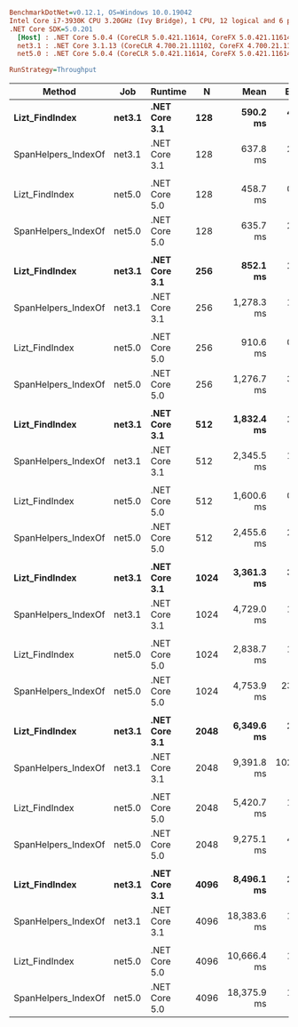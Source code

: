``` ini

BenchmarkDotNet=v0.12.1, OS=Windows 10.0.19042
Intel Core i7-3930K CPU 3.20GHz (Ivy Bridge), 1 CPU, 12 logical and 6 physical cores
.NET Core SDK=5.0.201
  [Host] : .NET Core 5.0.4 (CoreCLR 5.0.421.11614, CoreFX 5.0.421.11614), X64 RyuJIT
  net3.1 : .NET Core 3.1.13 (CoreCLR 4.700.21.11102, CoreFX 4.700.21.11602), X64 RyuJIT
  net5.0 : .NET Core 5.0.4 (CoreCLR 5.0.421.11614, CoreFX 5.0.421.11614), X64 RyuJIT

RunStrategy=Throughput  

```
|              Method |    Job |       Runtime |    N |        Mean |     Error |   StdDev |   StdErr |         Min |          Q1 |      Median |          Q3 |         Max |   Op/s | Ratio |
|-------------------- |------- |-------------- |----- |------------:|----------:|---------:|---------:|------------:|------------:|------------:|------------:|------------:|-------:|------:|
|      **Lizt_FindIndex** | **net3.1** | **.NET Core 3.1** |  **128** |    **590.2 ms** |   **4.19 ms** |  **3.92 ms** |  **1.01 ms** |    **581.3 ms** |    **588.7 ms** |    **590.5 ms** |    **593.4 ms** |    **594.6 ms** | **1.6944** |  **0.93** |
| SpanHelpers_IndexOf | net3.1 | .NET Core 3.1 |  128 |    637.8 ms |   2.91 ms |  2.43 ms |  0.67 ms |    633.9 ms |    635.9 ms |    638.7 ms |    639.0 ms |    642.4 ms | 1.5679 |  1.00 |
|                     |        |               |      |             |           |          |          |             |             |             |             |             |        |       |
|      Lizt_FindIndex | net5.0 | .NET Core 5.0 |  128 |    458.7 ms |   0.11 ms |  0.09 ms |  0.02 ms |    458.5 ms |    458.6 ms |    458.6 ms |    458.7 ms |    458.8 ms | 2.1803 |  0.72 |
| SpanHelpers_IndexOf | net5.0 | .NET Core 5.0 |  128 |    635.7 ms |   2.84 ms |  2.66 ms |  0.69 ms |    632.1 ms |    633.4 ms |    635.5 ms |    637.7 ms |    640.2 ms | 1.5730 |  1.00 |
|                     |        |               |      |             |           |          |          |             |             |             |             |             |        |       |
|      **Lizt_FindIndex** | **net3.1** | **.NET Core 3.1** |  **256** |    **852.1 ms** |   **1.40 ms** |  **1.31 ms** |  **0.34 ms** |    **850.1 ms** |    **851.3 ms** |    **852.1 ms** |    **852.7 ms** |    **854.2 ms** | **1.1735** |  **0.67** |
| SpanHelpers_IndexOf | net3.1 | .NET Core 3.1 |  256 |  1,278.3 ms |   1.50 ms |  1.40 ms |  0.36 ms |  1,275.9 ms |  1,277.2 ms |  1,278.2 ms |  1,279.2 ms |  1,281.1 ms | 0.7823 |  1.00 |
|                     |        |               |      |             |           |          |          |             |             |             |             |             |        |       |
|      Lizt_FindIndex | net5.0 | .NET Core 5.0 |  256 |    910.6 ms |   0.51 ms |  0.48 ms |  0.12 ms |    909.0 ms |    910.6 ms |    910.7 ms |    910.8 ms |    911.1 ms | 1.0981 |  0.71 |
| SpanHelpers_IndexOf | net5.0 | .NET Core 5.0 |  256 |  1,276.7 ms |   3.01 ms |  2.81 ms |  0.73 ms |  1,273.3 ms |  1,274.6 ms |  1,276.0 ms |  1,278.6 ms |  1,281.7 ms | 0.7833 |  1.00 |
|                     |        |               |      |             |           |          |          |             |             |             |             |             |        |       |
|      **Lizt_FindIndex** | **net3.1** | **.NET Core 3.1** |  **512** |  **1,832.4 ms** |   **1.57 ms** |  **1.47 ms** |  **0.38 ms** |  **1,829.6 ms** |  **1,831.6 ms** |  **1,832.3 ms** |  **1,833.5 ms** |  **1,834.6 ms** | **0.5457** |  **0.78** |
| SpanHelpers_IndexOf | net3.1 | .NET Core 3.1 |  512 |  2,345.5 ms |   1.23 ms |  1.03 ms |  0.29 ms |  2,343.7 ms |  2,345.0 ms |  2,345.9 ms |  2,346.3 ms |  2,346.6 ms | 0.4264 |  1.00 |
|                     |        |               |      |             |           |          |          |             |             |             |             |             |        |       |
|      Lizt_FindIndex | net5.0 | .NET Core 5.0 |  512 |  1,600.6 ms |   0.44 ms |  0.41 ms |  0.11 ms |  1,599.9 ms |  1,600.3 ms |  1,600.6 ms |  1,600.8 ms |  1,601.2 ms | 0.6248 |  0.65 |
| SpanHelpers_IndexOf | net5.0 | .NET Core 5.0 |  512 |  2,455.6 ms |   2.02 ms |  1.79 ms |  0.48 ms |  2,452.3 ms |  2,454.5 ms |  2,456.2 ms |  2,457.1 ms |  2,458.1 ms | 0.4072 |  1.00 |
|                     |        |               |      |             |           |          |          |             |             |             |             |             |        |       |
|      **Lizt_FindIndex** | **net3.1** | **.NET Core 3.1** | **1024** |  **3,361.3 ms** |   **3.66 ms** |  **3.24 ms** |  **0.87 ms** |  **3,357.4 ms** |  **3,359.0 ms** |  **3,360.6 ms** |  **3,362.4 ms** |  **3,368.7 ms** | **0.2975** |  **0.71** |
| SpanHelpers_IndexOf | net3.1 | .NET Core 3.1 | 1024 |  4,729.0 ms |   1.41 ms |  1.18 ms |  0.33 ms |  4,727.5 ms |  4,728.1 ms |  4,729.2 ms |  4,729.7 ms |  4,731.8 ms | 0.2115 |  1.00 |
|                     |        |               |      |             |           |          |          |             |             |             |             |             |        |       |
|      Lizt_FindIndex | net5.0 | .NET Core 5.0 | 1024 |  2,838.7 ms |   1.14 ms |  1.07 ms |  0.28 ms |  2,836.8 ms |  2,838.1 ms |  2,838.8 ms |  2,839.2 ms |  2,840.4 ms | 0.3523 |  0.60 |
| SpanHelpers_IndexOf | net5.0 | .NET Core 5.0 | 1024 |  4,753.9 ms |  23.13 ms | 21.64 ms |  5.59 ms |  4,728.9 ms |  4,733.4 ms |  4,743.1 ms |  4,771.5 ms |  4,786.5 ms | 0.2104 |  1.00 |
|                     |        |               |      |             |           |          |          |             |             |             |             |             |        |       |
|      **Lizt_FindIndex** | **net3.1** | **.NET Core 3.1** | **2048** |  **6,349.6 ms** |   **2.37 ms** |  **2.10 ms** |  **0.56 ms** |  **6,346.3 ms** |  **6,348.3 ms** |  **6,349.5 ms** |  **6,350.7 ms** |  **6,354.5 ms** | **0.1575** |  **0.68** |
| SpanHelpers_IndexOf | net3.1 | .NET Core 3.1 | 2048 |  9,391.8 ms | 102.45 ms | 79.99 ms | 23.09 ms |  9,316.6 ms |  9,349.3 ms |  9,372.4 ms |  9,404.2 ms |  9,614.4 ms | 0.1065 |  1.00 |
|                     |        |               |      |             |           |          |          |             |             |             |             |             |        |       |
|      Lizt_FindIndex | net5.0 | .NET Core 5.0 | 2048 |  5,420.7 ms |   1.82 ms |  1.70 ms |  0.44 ms |  5,418.1 ms |  5,419.0 ms |  5,420.8 ms |  5,421.7 ms |  5,423.9 ms | 0.1845 |  0.58 |
| SpanHelpers_IndexOf | net5.0 | .NET Core 5.0 | 2048 |  9,275.1 ms |   4.35 ms |  4.07 ms |  1.05 ms |  9,269.0 ms |  9,271.9 ms |  9,274.5 ms |  9,278.7 ms |  9,280.8 ms | 0.1078 |  1.00 |
|                     |        |               |      |             |           |          |          |             |             |             |             |             |        |       |
|      **Lizt_FindIndex** | **net3.1** | **.NET Core 3.1** | **4096** |  **8,496.1 ms** |   **2.09 ms** |  **1.95 ms** |  **0.50 ms** |  **8,492.6 ms** |  **8,495.2 ms** |  **8,496.1 ms** |  **8,496.9 ms** |  **8,499.4 ms** | **0.1177** |  **0.46** |
| SpanHelpers_IndexOf | net3.1 | .NET Core 3.1 | 4096 | 18,383.6 ms |   1.25 ms |  1.10 ms |  0.30 ms | 18,382.1 ms | 18,382.8 ms | 18,383.5 ms | 18,384.2 ms | 18,386.1 ms | 0.0544 |  1.00 |
|                     |        |               |      |             |           |          |          |             |             |             |             |             |        |       |
|      Lizt_FindIndex | net5.0 | .NET Core 5.0 | 4096 | 10,666.4 ms |   1.18 ms |  0.99 ms |  0.27 ms | 10,665.2 ms | 10,665.8 ms | 10,666.3 ms | 10,666.5 ms | 10,668.8 ms | 0.0938 |  0.58 |
| SpanHelpers_IndexOf | net5.0 | .NET Core 5.0 | 4096 | 18,375.9 ms |   1.46 ms |  1.14 ms |  0.33 ms | 18,374.3 ms | 18,375.2 ms | 18,375.9 ms | 18,376.6 ms | 18,378.3 ms | 0.0544 |  1.00 |
